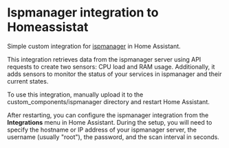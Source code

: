 # Ispmanager integration to Homeassistat

Simple custom integration for [ispmanager](https://ispmanager.com) in Home Assistant.

This integration retrieves data from the ispmanager server using API requests to create two sensors: CPU load and RAM usage. Additionally, it adds sensors to monitor the status of your services in ispmanager and their current states.

To use this integration, manually upload it to the custom_components/ispmanager directory and restart Home Assistant.

After restarting, you can configure the ispmanager integration from the **Integrations** menu in Home Assistant.
During the setup, you will need to specify the hostname or IP address of your ispmanager server, the username (usually "root"), the password, and the scan interval in seconds.
